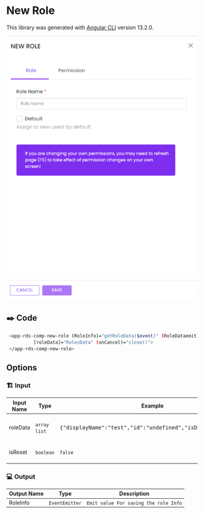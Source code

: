 # New Role

This library was generated with [Angular CLI](https://github.com/angular/angular-cli) version 13.2.0.

<p align="left">
<img src="../../../../../assets/NewRole.png" alt="NewRole"/>
<p/>

## ✒️ Code


```bash
 <app-rds-comp-new-role (RoleInfo)="getRoleData($event)" (RoleDataemit)="onchangeRoldate($event)"
          [roleData]="RolesData" (onCancel)="close()">
 </app-rds-comp-new-role>
```

## Options
### 🏗️ Input
<!-- prettier-ignore -->
| Input Name                  | Type                             |Example| Description                                                                  |
| --------------------------- | -------------------------------- |------------| ---------------------------------------------------------------------------- |
| roleData    | `array list`    |<pre>{"displayName":"test","id":"undefined","isDefault":"true"}</pre>| "Object for save and edit the role"
| isReset     | `boolean`       | `false`| For reset the role form |

### 💻 Output
| Output Name                 | Type          | Description                     |      
| --------------------------- | --------------|------------------|
| RoleInfo        |  `EventEmitter`  | `Emit value For saving the role Info`  |
